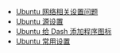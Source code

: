 - [Ubuntu 网络相关设置问题](ubuntu-settings/Network-Settings.md)
- [Ubuntu 源设置](ubuntu-settings/Ubuntu-Extra-Packages.md)
- [Ubuntu 给 Dash 添加程序图标](ubuntu-settings/Ubuntu-Create-Desktop.md)
- [Ubuntu 常用设置](ubuntu-settings/Ubuntu-Popular-Settings.md)